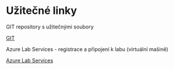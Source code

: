 # Užitečné linky

GIT repository s užitečnými soubory

[GIT](https://github.com/cernatery/DataTester)


Azure Lab Services - registrace a připojení k labu (virtuální mašině)

[Azure Lab Services](https://labs.azure.com/register/t5vxjqi8)